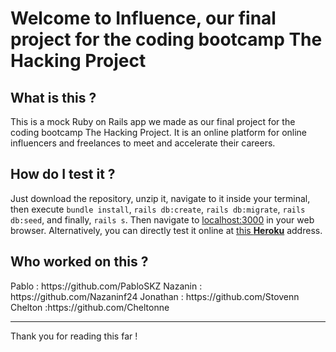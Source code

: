 <h1>Welcome to Influence, our final project for the coding bootcamp The Hacking Project</h1>
<h2>What is this ?</h2>
This is a mock Ruby on Rails app we made as our final project for the coding bootcamp The Hacking Project. It is an online platform for online influencers and freelances to meet and accelerate their careers.
<h2>How do I test it ?</h2>
Just download the repository, unzip it, navigate to it inside your terminal, then execute <code>bundle install</code>, <code>rails db:create</code>, <code>rails db:migrate</code>, <code>rails db:seed</code>, and finally, <code>rails s</code>. Then navigate to <a href="localhost:3000">localhost:3000</a> in your web browser.
Alternatively, you can directly test it online at <a href="http://influence-thp.herokuapp.com/">this <strong>Heroku</strong></a> address.
<h2>Who worked on this ?</h2>
Pablo : https://github.com/PabloSKZ
Nazanin : https://github.com/Nazaninf24
Jonathan : https://github.com/Stovenn
Chelton :https://github.com/Cheltonne
<hr>
Thank you for reading this far !
